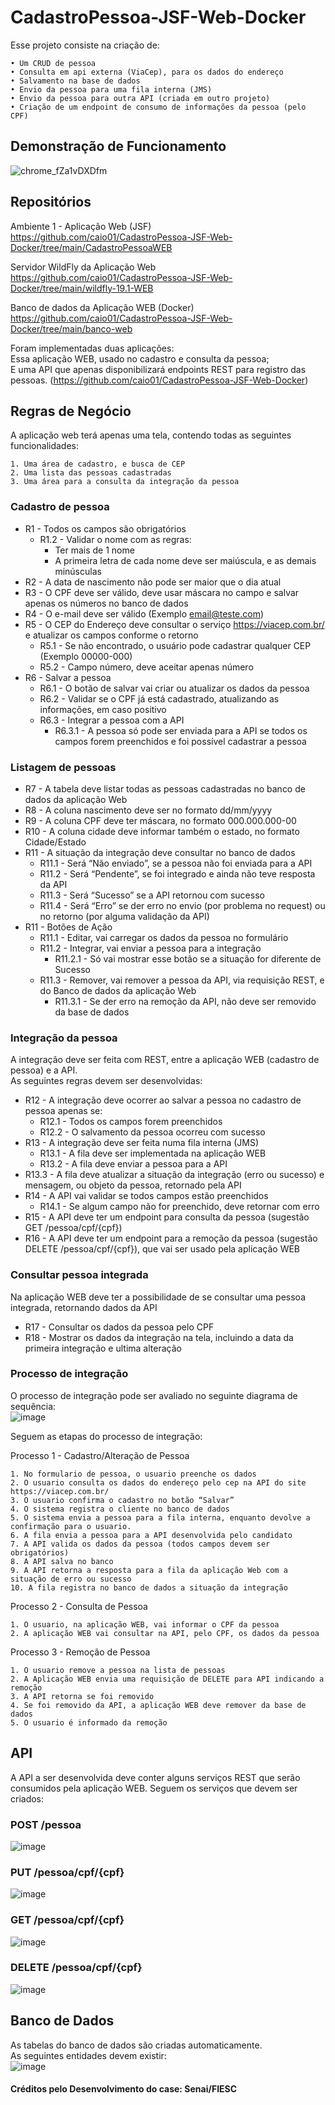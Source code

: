 # CadastroPessoa-JSF-Web-Docker

Esse projeto consiste na criação de:

    • Um CRUD de pessoa
    • Consulta em api externa (ViaCep), para os dados do endereço
    • Salvamento na base de dados
    • Envio da pessoa para uma fila interna (JMS)
    • Envio da pessoa para outra API (criada em outro projeto)
    • Criação de um endpoint de consumo de informações da pessoa (pelo CPF)

## Demonstração de Funcionamento
![chrome_fZa1vDXDfm](https://github.com/caio01/CadastroPessoa-JSF-Web-Docker/assets/49879702/ff8a8321-842c-4cd1-be5f-c2c4c912338e)


## Repositórios

Ambiente 1 - Aplicação Web (JSF)  
https://github.com/caio01/CadastroPessoa-JSF-Web-Docker/tree/main/CadastroPessoaWEB  

Servidor WildFly da Aplicação Web  
https://github.com/caio01/CadastroPessoa-JSF-Web-Docker/tree/main/wildfly-19.1-WEB  

Banco de dados da Aplicação WEB (Docker)  
https://github.com/caio01/CadastroPessoa-JSF-Web-Docker/tree/main/banco-web  

Foram implementadas duas aplicações:  
Essa aplicação WEB, usado no cadastro e consulta da pessoa;  
E uma API que apenas disponibilizará endpoints REST para registro das pessoas. (https://github.com/caio01/CadastroPessoa-JSF-Web-Docker) 


## Regras de Negócio

A aplicação web terá apenas uma tela, contendo todas as seguintes funcionalidades:

    1. Uma área de cadastro, e busca de CEP
    2. Uma lista das pessoas cadastradas
    3. Uma área para a consulta da integração da pessoa

### Cadastro de pessoa

- R1 - Todos os campos são obrigatórios 
  - R1.2 - Validar o nome com as regras:
	- Ter mais de 1 nome
	- A primeira letra de cada nome deve ser maiúscula, e as demais minúsculas
- R2 - A data de nascimento não pode ser maior que o dia atual
- R3 - O CPF deve ser válido, deve usar máscara no campo e salvar apenas os números no banco de dados
- R4 - O e-mail deve ser válido (Exemplo email@teste.com)
- R5 - O CEP do Endereço deve consultar o serviço https://viacep.com.br/ e atualizar os campos conforme o retorno
	- R5.1 - Se não encontrado, o usuário pode cadastrar qualquer CEP (Exemplo 00000-000)
	- R5.2 - Campo número, deve aceitar apenas número
- R6 - Salvar a pessoa
	- R6.1 - O botão de salvar vai criar ou atualizar os dados da pessoa
	- R6.2 - Validar se o CPF já está cadastrado, atualizando as informações, em caso positivo
	- R6.3 - Integrar a pessoa com a API
		- R6.3.1 - A pessoa só pode ser enviada para a API se todos os campos forem preenchidos e foi possível cadastrar a pessoa

### Listagem de pessoas
	
- R7 - A tabela deve listar todas as pessoas cadastradas no banco de dados da aplicação Web
- R8 - A coluna nascimento deve ser no formato dd/mm/yyyy
- R9 - A coluna CPF deve ter máscara, no formato 000.000.000-00
- R10 - A coluna cidade deve informar também o estado, no formato Cidade/Estado
- R11 - A situação da integração deve consultar no banco de dados
	- R11.1 - Será “Não enviado”, se a pessoa não foi enviada para a API
	- R11.2 - Será “Pendente”, se foi integrado e ainda não teve resposta da API
	- R11.3 - Será “Sucesso” se a API retornou com sucesso
	- R11.4 - Será “Erro” se der erro no envio (por problema no request) ou no retorno (por alguma validação da API)
- R11 - Botões de Ação
	- R11.1 - Editar, vai carregar os dados da pessoa no formulário
	- R11.2 - Integrar, vai enviar a pessoa para a integração
		- R11.2.1 - Só vai mostrar esse botão se a situação for diferente de Sucesso
	- R11.3 - Remover, vai remover a pessoa da API, via requisição REST, e do Banco de dados da aplicação Web
		- R11.3.1 - Se der erro na remoção da API, não deve ser removido da base de dados

### Integração da pessoa

A integração deve ser feita com REST, entre a aplicação WEB (cadastro de pessoa) e a API.  
As seguintes regras devem ser desenvolvidas:

- R12 - A integração deve ocorrer ao salvar a pessoa no cadastro de pessoa apenas se:
	- R12.1 - Todos os campos forem preenchidos
	- R12.2 - O salvamento da pessoa ocorreu com sucesso
- R13 - A integração deve ser feita numa fila interna (JMS)
	- R13.1 - A fila deve ser implementada na aplicação WEB
	- R13.2 - A fila deve enviar a pessoa para a API
- R13.3 - A fila deve atualizar a situação da integração (erro ou sucesso) e mensagem, ou objeto da pessoa, retornado pela API
- R14 - A API vai validar se todos campos estão preenchidos
	- R14.1 - Se algum campo não for preenchido, deve retornar com erro
- R15 - A API deve ter um endpoint para consulta da pessoa (sugestão GET /pessoa/cpf/{cpf})
- R16 - A API deve ter um endpoint para a remoção da pessoa (sugestão DELETE /pessoa/cpf/{cpf}), que vai ser usado pela aplicação WEB

### Consultar pessoa integrada
Na aplicação WEB deve ter a possibilidade de se consultar uma pessoa integrada, retornando dados da API

- R17 - Consultar os dados da pessoa pelo CPF 
- R18 - Mostrar os dados da integração na tela, incluindo a data da primeira integração e ultima alteração

### Processo de integração
O processo de integração pode ser avaliado no seguinte diagrama de sequência:  
![image](https://github.com/caio01/CadastroPessoa-JSF-Web-Docker/assets/49879702/000ed0ab-3253-4efc-80b6-ddbff266d054)


Seguem as etapas do processo de integração:

Processo 1 - Cadastro/Alteração de Pessoa

    1. No formulario de pessoa, o usuario preenche os dados
    2. O usuario consulta os dados do endereço pelo cep na API do site https://viacep.com.br/
    3. O usuario confirma o cadastro no botão “Salvar”
    4. O sistema registra o cliente no banco de dados
    5. O sistema envia a pessoa para a fila interna, enquanto devolve a confirmação para o usuario.
    6. A fila envia a pessoa para a API desenvolvida pelo candidato
    7. A API valida os dados da pessoa (todos campos devem ser obrigatórios)
    8. A API salva no banco
    9. A API retorna a resposta para a fila da aplicação Web com a situação de erro ou sucesso
    10. A fila registra no banco de dados a situação da integração

Processo 2 - Consulta de Pessoa

    1. O usuario, na aplicação WEB, vai informar o CPF da pessoa
    2. A aplicação WEB vai consultar na API, pelo CPF, os dados da pessoa

Processo 3 - Remoção de Pessoa

    1. O usuario remove a pessoa na lista de pessoas
    2. A Aplicação WEB envia uma requisição de DELETE para API indicando a remoção
    3. A API retorna se foi removido
    4. Se foi removido da API, a aplicação WEB deve remover da base de dados
    5. O usuario é informado da remoção


## API
A API a ser desenvolvida deve conter alguns serviços REST que serão consumidos pela aplicação WEB.
Seguem os serviços que devem ser criados:

### POST /pessoa  
![image](https://github.com/caio01/CadastroPessoa-JSF-Web-Docker/assets/49879702/19d058ca-6121-4993-8740-94e3fd5aa687)

### PUT /pessoa/cpf/{cpf}  
![image](https://github.com/caio01/CadastroPessoa-JSF-Web-Docker/assets/49879702/684b7167-19c3-43fa-984a-47fd90b2ab68)

### GET /pessoa/cpf/{cpf}  
![image](https://github.com/caio01/CadastroPessoa-JSF-Web-Docker/assets/49879702/e921fd8e-fe76-4caa-815a-4850d77a7417)

### DELETE /pessoa/cpf/{cpf}  
![image](https://github.com/caio01/CadastroPessoa-JSF-Web-Docker/assets/49879702/96581638-d3f0-410f-b3cb-20701a92b92a)


## Banco de Dados
As tabelas do banco de dados são criadas automaticamente.  
As seguintes entidades devem existir:  
![image](https://github.com/caio01/CadastroPessoa-JSF-Web-Docker/assets/49879702/31099735-4c3c-4806-854f-f87350770252)  



#### Créditos pelo Desenvolvimento do case: Senai/FIESC
